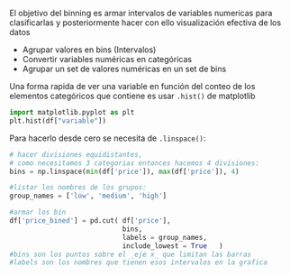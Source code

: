 El objetivo del binning es armar intervalos de  variables numericas para clasificarlas y posteriormente hacer con ello visualización efectiva de los datos

- Agrupar valores en bins (Intervalos)
- Convertir variables numéricas en categóricas
- Agrupar un set de valores numéricas en un set de bins

Una forma rapida de ver una variable en función del conteo de los elementos categóricos que contiene es usar `.hist()` de matplotlib

```py
import matplotlib.pyplot as plt
plt.hist(df["variable"])
```

Para hacerlo desde cero se necesita de `.linspace()`:

```py
# hacer divisiones equidistantes, 
# como necesitamos 3 categorias entonces hacemos 4 divisiones:
bins = np.linspace(min(df['price']), max(df['price']), 4)

#listar los nombres de los grupos:
group_names = ['low', 'medium', 'high']

#armar los bin
df['price_bined'] = pd.cut(	df['price'], 
							bins, 
							labels = group_names, 
							include_lowest = True	)
#bins son los puntos sobre el _eje x_ que limitan las barras
#labels son los nombres que tienen esos intervalos en la grafica
```
